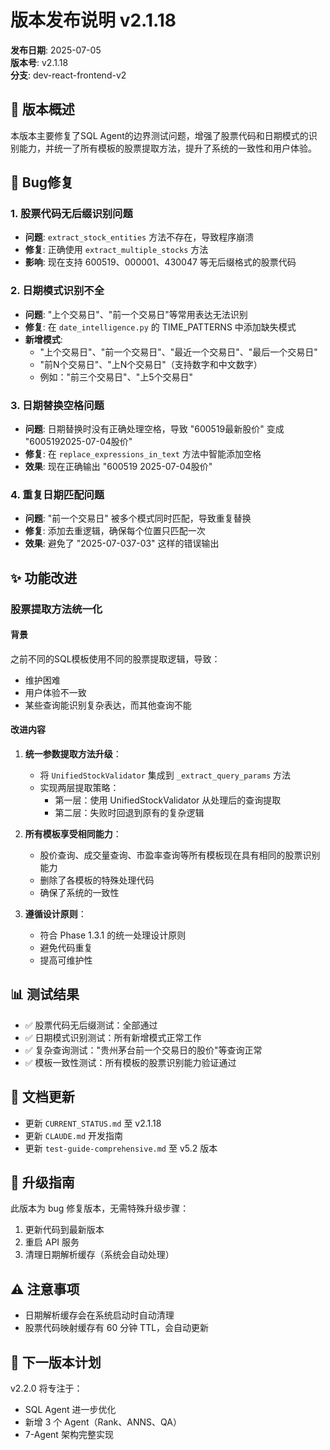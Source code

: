 # 版本发布说明 v2.1.18

**发布日期**: 2025-07-05  
**版本号**: v2.1.18  
**分支**: dev-react-frontend-v2  

## 🎯 版本概述

本版本主要修复了SQL Agent的边界测试问题，增强了股票代码和日期模式的识别能力，并统一了所有模板的股票提取方法，提升了系统的一致性和用户体验。

## 🐛 Bug修复

### 1. 股票代码无后缀识别问题
- **问题**: `extract_stock_entities` 方法不存在，导致程序崩溃
- **修复**: 正确使用 `extract_multiple_stocks` 方法
- **影响**: 现在支持 600519、000001、430047 等无后缀格式的股票代码

### 2. 日期模式识别不全
- **问题**: "上个交易日"、"前一个交易日"等常用表达无法识别
- **修复**: 在 `date_intelligence.py` 的 TIME_PATTERNS 中添加缺失模式
- **新增模式**:
  - "上个交易日"、"前一个交易日"、"最近一个交易日"、"最后一个交易日"
  - "前N个交易日"、"上N个交易日"（支持数字和中文数字）
  - 例如："前三个交易日"、"上5个交易日"

### 3. 日期替换空格问题
- **问题**: 日期替换时没有正确处理空格，导致 "600519最新股价" 变成 "6005192025-07-04股价"
- **修复**: 在 `replace_expressions_in_text` 方法中智能添加空格
- **效果**: 现在正确输出 "600519 2025-07-04股价"

### 4. 重复日期匹配问题
- **问题**: "前一个交易日" 被多个模式同时匹配，导致重复替换
- **修复**: 添加去重逻辑，确保每个位置只匹配一次
- **效果**: 避免了 "2025-07-037-03" 这样的错误输出

## ✨ 功能改进

### 股票提取方法统一化

#### 背景
之前不同的SQL模板使用不同的股票提取逻辑，导致：
- 维护困难
- 用户体验不一致
- 某些查询能识别复杂表达，而其他查询不能

#### 改进内容
1. **统一参数提取方法升级**：
   - 将 `UnifiedStockValidator` 集成到 `_extract_query_params` 方法
   - 实现两层提取策略：
     - 第一层：使用 UnifiedStockValidator 从处理后的查询提取
     - 第二层：失败时回退到原有的复杂逻辑

2. **所有模板享受相同能力**：
   - 股价查询、成交量查询、市盈率查询等所有模板现在具有相同的股票识别能力
   - 删除了各模板的特殊处理代码
   - 确保了系统的一致性

3. **遵循设计原则**：
   - 符合 Phase 1.3.1 的统一处理设计原则
   - 避免代码重复
   - 提高可维护性

## 📊 测试结果

- ✅ 股票代码无后缀测试：全部通过
- ✅ 日期模式识别测试：所有新增模式正常工作
- ✅ 复杂查询测试："贵州茅台前一个交易日的股价"等查询正常
- ✅ 模板一致性测试：所有模板的股票识别能力验证通过

## 📝 文档更新

- 更新 `CURRENT_STATUS.md` 至 v2.1.18
- 更新 `CLAUDE.md` 开发指南
- 更新 `test-guide-comprehensive.md` 至 v5.2 版本

## 🔄 升级指南

此版本为 bug 修复版本，无需特殊升级步骤：
1. 更新代码到最新版本
2. 重启 API 服务
3. 清理日期解析缓存（系统会自动处理）

## ⚠️ 注意事项

- 日期解析缓存会在系统启动时自动清理
- 股票代码映射缓存有 60 分钟 TTL，会自动更新

## 🚀 下一版本计划

v2.2.0 将专注于：
- SQL Agent 进一步优化
- 新增 3 个 Agent（Rank、ANNS、QA）
- 7-Agent 架构完整实现